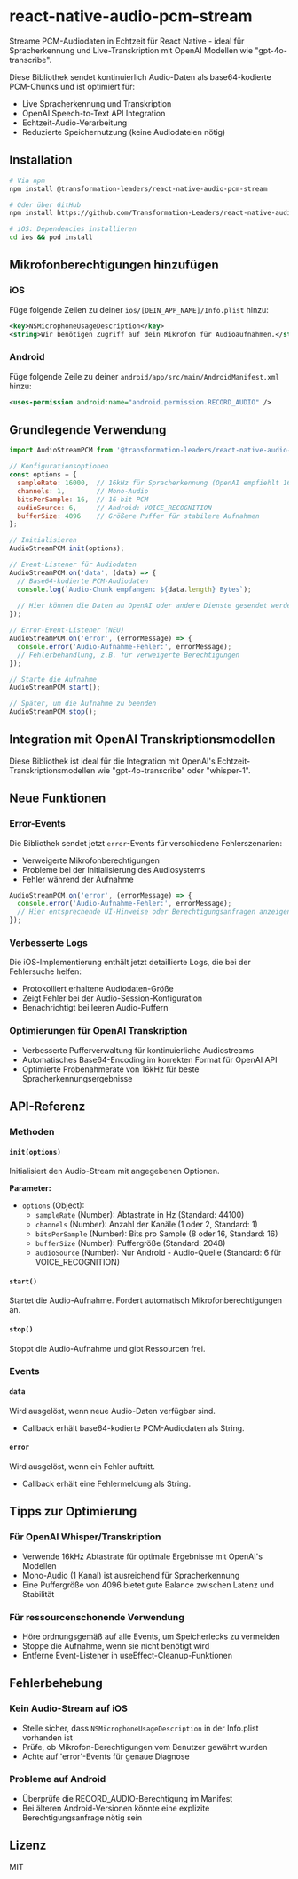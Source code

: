 # react-native-audio-pcm-stream

Streame PCM-Audiodaten in Echtzeit für React Native - ideal für Spracherkennung und Live-Transkription mit OpenAI Modellen wie "gpt-4o-transcribe".

Diese Bibliothek sendet kontinuierlich Audio-Daten als base64-kodierte PCM-Chunks und ist optimiert für:
- Live Spracherkennung und Transkription
- OpenAI Speech-to-Text API Integration
- Echtzeit-Audio-Verarbeitung
- Reduzierte Speichernutzung (keine Audiodateien nötig)

## Installation

```bash
# Via npm
npm install @transformation-leaders/react-native-audio-pcm-stream

# Oder über GitHub
npm install https://github.com/Transformation-Leaders/react-native-audio-pcm-stream.git

# iOS: Dependencies installieren
cd ios && pod install
```

## Mikrofonberechtigungen hinzufügen

### iOS
Füge folgende Zeilen zu deiner `ios/[DEIN_APP_NAME]/Info.plist` hinzu:
```xml
<key>NSMicrophoneUsageDescription</key>
<string>Wir benötigen Zugriff auf dein Mikrofon für Audioaufnahmen.</string>
```

### Android
Füge folgende Zeile zu deiner `android/app/src/main/AndroidManifest.xml` hinzu:
```xml
<uses-permission android:name="android.permission.RECORD_AUDIO" />
```

## Grundlegende Verwendung

```javascript
import AudioStreamPCM from '@transformation-leaders/react-native-audio-pcm-stream';

// Konfigurationsoptionen
const options = {
  sampleRate: 16000,  // 16kHz für Spracherkennung (OpenAI empfiehlt 16kHz)
  channels: 1,        // Mono-Audio
  bitsPerSample: 16,  // 16-bit PCM
  audioSource: 6,     // Android: VOICE_RECOGNITION
  bufferSize: 4096    // Größere Puffer für stabilere Aufnahmen
};

// Initialisieren
AudioStreamPCM.init(options);

// Event-Listener für Audiodaten
AudioStreamPCM.on('data', (data) => {
  // Base64-kodierte PCM-Audiodaten
  console.log(`Audio-Chunk empfangen: ${data.length} Bytes`);
  
  // Hier können die Daten an OpenAI oder andere Dienste gesendet werden
});

// Error-Event-Listener (NEU)
AudioStreamPCM.on('error', (errorMessage) => {
  console.error('Audio-Aufnahme-Fehler:', errorMessage);
  // Fehlerbehandlung, z.B. für verweigerte Berechtigungen
});

// Starte die Aufnahme
AudioStreamPCM.start();

// Später, um die Aufnahme zu beenden
AudioStreamPCM.stop();
```

## Integration mit OpenAI Transkriptionsmodellen

Diese Bibliothek ist ideal für die Integration mit OpenAI's Echtzeit-Transkriptionsmodellen wie "gpt-4o-transcribe" oder "whisper-1".

## Neue Funktionen

### Error-Events
Die Bibliothek sendet jetzt `error`-Events für verschiedene Fehlerszenarien:
- Verweigerte Mikrofonberechtigungen
- Probleme bei der Initialisierung des Audiosystems
- Fehler während der Aufnahme

```javascript
AudioStreamPCM.on('error', (errorMessage) => {
  console.error('Audio-Aufnahme-Fehler:', errorMessage);
  // Hier entsprechende UI-Hinweise oder Berechtigungsanfragen anzeigen
});
```

### Verbesserte Logs
Die iOS-Implementierung enthält jetzt detaillierte Logs, die bei der Fehlersuche helfen:
- Protokolliert erhaltene Audiodaten-Größe
- Zeigt Fehler bei der Audio-Session-Konfiguration
- Benachrichtigt bei leeren Audio-Puffern

### Optimierungen für OpenAI Transkription
- Verbesserte Pufferverwaltung für kontinuierliche Audiostreams
- Automatisches Base64-Encoding im korrekten Format für OpenAI API
- Optimierte Probenahmerate von 16kHz für beste Spracherkennungsergebnisse

## API-Referenz

### Methoden

#### `init(options)`
Initialisiert den Audio-Stream mit angegebenen Optionen.

**Parameter:**
- `options` (Object):
  - `sampleRate` (Number): Abtastrate in Hz (Standard: 44100)
  - `channels` (Number): Anzahl der Kanäle (1 oder 2, Standard: 1)
  - `bitsPerSample` (Number): Bits pro Sample (8 oder 16, Standard: 16)
  - `bufferSize` (Number): Puffergröße (Standard: 2048)
  - `audioSource` (Number): Nur Android - Audio-Quelle (Standard: 6 für VOICE_RECOGNITION)

#### `start()`
Startet die Audio-Aufnahme. Fordert automatisch Mikrofonberechtigungen an.

#### `stop()`
Stoppt die Audio-Aufnahme und gibt Ressourcen frei.

### Events

#### `data`
Wird ausgelöst, wenn neue Audio-Daten verfügbar sind.
- Callback erhält base64-kodierte PCM-Audiodaten als String.

#### `error`
Wird ausgelöst, wenn ein Fehler auftritt.
- Callback erhält eine Fehlermeldung als String.

## Tipps zur Optimierung

### Für OpenAI Whisper/Transkription
- Verwende 16kHz Abtastrate für optimale Ergebnisse mit OpenAI's Modellen
- Mono-Audio (1 Kanal) ist ausreichend für Spracherkennung
- Eine Puffergröße von 4096 bietet gute Balance zwischen Latenz und Stabilität

### Für ressourcenschonende Verwendung
- Höre ordnungsgemäß auf alle Events, um Speicherlecks zu vermeiden
- Stoppe die Aufnahme, wenn sie nicht benötigt wird
- Entferne Event-Listener in useEffect-Cleanup-Funktionen

## Fehlerbehebung

### Kein Audio-Stream auf iOS
- Stelle sicher, dass `NSMicrophoneUsageDescription` in der Info.plist vorhanden ist
- Prüfe, ob Mikrofon-Berechtigungen vom Benutzer gewährt wurden
- Achte auf 'error'-Events für genaue Diagnose

### Probleme auf Android
- Überprüfe die RECORD_AUDIO-Berechtigung im Manifest
- Bei älteren Android-Versionen könnte eine explizite Berechtigungsanfrage nötig sein

## Lizenz
MIT
